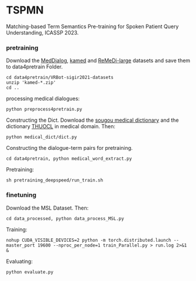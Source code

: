 # TSPMN
Matching-based Term Semantics Pre-training for Spoken Patient Query Understanding, ICASSP 2023.

### pretraining

Download the [MedDialog](https://drive.google.com/drive/folders/11sglwm6-cY7gjeqlZaMxL_MDKDMLdhym), [kamed](https://drive.google.com/drive/folders/1i-qiwVgOHS9Cs_7YSNdUCWwviP2HOgqI) and [ReMeDi-large](https://drive.google.com/drive/folders/1nxVEci21eU5KSejiWM4fwRlRELvkncpe) datasets and save them to data4pretrain  Folder. 
```
cd data4pretrain/VRBot-sigir2021-datasets
unzip 'kamed-*.zip'
cd ..
```

processing medical dialogues:
```
python preprocess4pretrain.py 
```
Constructing the Dict. Download the [sougou medical dictionary](https://pinyin.sogou.com/dict/detail/index/15125) and the dictionary [THUOCL](https://github.com/thunlp/THUOCL) in medical domain. Then:
```
python medical_dict/dict.py
```
Constructing the dialogue-term pairs for pretraining.
```
cd data4pretrain, python medical_word_extract.py
```
Pretraining:
```
sh pretraining_deepspeed/run_train.sh
```
### finetuning

Download the MSL Dataset. Then:
```
cd data_processed, python data_process_MSL.py
```
Training:
```
nohup CUDA_VISIBLE_DEVICES=2 python -m torch.distributed.launch --master_port 19600 --nproc_per_node=1 train_Parallel.py > run.log 2>&1 &
```
Evaluating:
```
python evaluate.py
```
